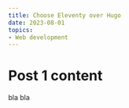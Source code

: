 ```yaml
---
title: Choose Eleventy over Hugo
date: 2023-08-01
topics:
- Web development
---
```


# Post 1 content

bla bla